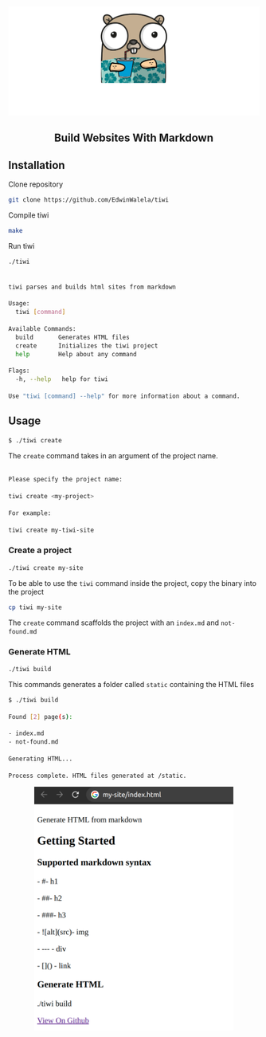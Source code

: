 <div align="center">
<img src="docs/tiwiMascot.png"/>
<h2>Build Websites With Markdown
</h2>
</div>


## Installation

Clone repository

```bash
git clone https://github.com/EdwinWalela/tiwi
```

Compile tiwi

```bash
make
```

Run tiwi

```bash
./tiwi


tiwi parses and builds html sites from markdown

Usage:
  tiwi [command]

Available Commands:
  build       Generates HTML files
  create      Initializes the tiwi project
  help        Help about any command

Flags:
  -h, --help   help for tiwi

Use "tiwi [command] --help" for more information about a command.

```

## Usage

```bash
$ ./tiwi create
```

The `create` command takes in an argument of the project name.

```bash

Please specify the project name:

tiwi create <my-project>

For example:

tiwi create my-tiwi-site

```

### Create a project

```bash
./tiwi create my-site
```

To be able to use the `tiwi` command inside the project, copy the binary into the project

```bash
cp tiwi my-site
```

The `create` command scaffolds the project with an `index.md` and `not-found.md`

### Generate HTML

```bash
./tiwi build
```

This commands generates a folder called `static` containing the HTML files

```bash
$ ./tiwi build

Found [2] page(s):

- index.md
- not-found.md

Generating HTML...

Process complete. HTML files generated at /static.
```
<div align="center">
<img src="./docs/index-html.png" width=400/>
</div>
